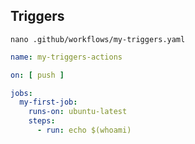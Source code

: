 ## Triggers
`nano .github/workflows/my-triggers.yaml`
```yaml
name: my-triggers-actions

on: [ push ]

jobs:
  my-first-job:
    runs-on: ubuntu-latest
    steps:
      - run: echo $(whoami)
```
